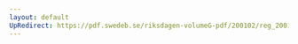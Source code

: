 ```yaml
---
layout: default
UpRedirect: https://pdf.swedeb.se/riksdagen-volumeG-pdf/200102/reg_200102/reg_200102_0068.pdf
---
```

